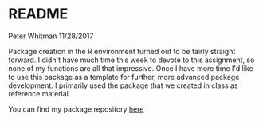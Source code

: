 README
================
Peter Whitman
11/28/2017

Package creation in the R environment turned out to be fairly straight forward. I didn't have much time this week to devote to this assignment, so none of my functions are all that impressive. Once I have more time I'd like to use this package as a template for further, more advanced package development. I primarily used the package that we created in class as reference material.

You can find my package repository [here](https://github.com/peterwhitman/ExpoLog)
